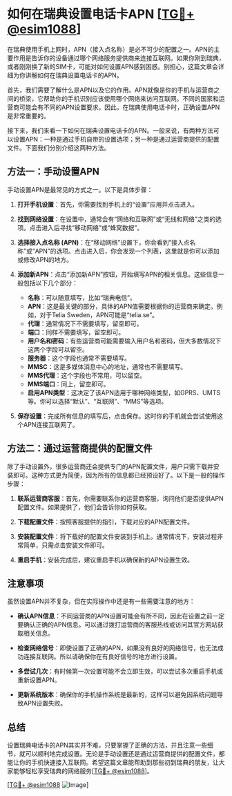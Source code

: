 # 如何在瑞典设置电话卡APN [[TG💪+ @esim1088](https://t.me/s/esim1088)]

在瑞典使用手机上网时，APN（接入点名称）是必不可少的配置之一。APN的主要作用是告诉你的设备通过哪个网络服务提供商来连接互联网。如果你刚到瑞典，或者刚刚换了新的SIM卡，可能对如何设置APN感到困惑。别担心，这篇文章会详细为你讲解如何在瑞典设置电话卡的APN。

首先，我们需要了解什么是APN以及它的作用。APN就像是你的手机与运营商之间的桥梁，它帮助你的手机识别应该使用哪个网络来访问互联网。不同的国家和运营商可能会有不同的APN设置要求。因此，在瑞典使用电话卡时，正确设置APN是非常重要的。

接下来，我们来看一下如何在瑞典设置电话卡的APN。一般来说，有两种方法可以设置APN：一种是通过手机自带的设置选项；另一种是通过运营商提供的配置文件。下面我们分别介绍这两种方法。

## 方法一：手动设置APN

手动设置APN是最常见的方式之一。以下是具体步骤：

1. **打开手机设置**：首先，你需要找到手机上的“设置”应用并点击进入。
   
2. **找到网络设置**：在设置中，通常会有“网络和互联网”或“无线和网络”之类的选项。点击进入后寻找“移动网络”或“蜂窝数据”。

3. **选择接入点名称 (APN)**：在“移动网络”设置下，你会看到“接入点名称”或“APN”的选项。点击进入后，你会发现一个列表，这里就是你可以添加或修改APN的地方。

4. **添加新APN**：点击“添加新APN”按钮，开始填写APN的相关信息。这些信息一般包括以下几个部分：
   - **名称**：可以随意填写，比如“瑞典电信”。
   - **APN**：这是最关键的部分，具体的APN值需要根据你的运营商来确定。例如，对于Telia Sweden，APN可能是“telia.se”。
   - **代理**：通常情况下不需要填写，留空即可。
   - **端口**：同样不需要填写，留空即可。
   - **用户名和密码**：有些运营商可能需要输入用户名和密码，但大多数情况下这两个字段可以留空。
   - **服务器**：这个字段也通常不需要填写。
   - **MMSC**：这是多媒体消息中心的地址，通常也不需要填写。
   - **MMS代理**：这个字段也不常用，可以留空。
   - **MMS端口**：同上，留空即可。
   - **启用APN类型**：这决定了该APN适用于哪种网络类型，如GPRS、UMTS等。你可以选择“默认”、“互联网”、“MMS”等选项。

5. **保存设置**：完成所有信息的填写后，点击保存。这时你的手机就会尝试使用这个APN连接互联网了。

## 方法二：通过运营商提供的配置文件

除了手动设置外，很多运营商还会提供专门的APN配置文件，用户只需下载并安装即可。这种方式更为简便，因为所有的信息都已经预设好了。以下是一般的操作步骤：

1. **联系运营商客服**：首先，你需要联系你的运营商客服，询问他们是否提供APN配置文件。如果提供了，他们会告诉你如何获取。

2. **下载配置文件**：按照客服提供的指引，下载对应的APN配置文件。

3. **安装配置文件**：将下载好的配置文件安装到手机上。通常情况下，安装过程非常简单，只需点击安装文件即可。

4. **重启手机**：安装完成后，建议重启手机以确保新的APN设置生效。

## 注意事项

虽然设置APN并不复杂，但在实际操作中还是有一些需要注意的地方：

- **确认APN信息**：不同运营商的APN设置可能会有所不同，因此在设置之前一定要确认正确的APN信息。可以通过拨打运营商的客服热线或访问其官方网站获取相关信息。
  
- **检查网络信号**：即使设置了正确的APN，如果没有良好的网络信号，也无法成功连接互联网。所以请确保你在有良好信号的地方进行设置。

- **多尝试几次**：有时候第一次设置可能不会立即生效，可以尝试多次重启手机或重新设置APN。

- **更新系统版本**：确保你的手机操作系统是最新的，这样可以避免因系统问题导致APN设置失败。

## 总结

设置瑞典电话卡的APN其实并不难，只要掌握了正确的方法，并且注意一些细节，就可以顺利地完成设置。无论是手动设置还是通过运营商提供的配置文件，都能让你的手机快速接入互联网。希望这篇文章能帮助到那些初到瑞典的朋友，让大家能够轻松享受瑞典的网络服务[[TG💪+ @esim1088](https://t.me/s/esim1088)]。

[[TG💪+ @esim1088](https://t.me/s/esim1088) ![Image](https://i.postimg.cc/4NQfJmqS/Snipaste-2025-05-13-00-14-12.png)]